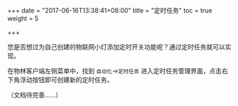 +++
date = "2017-06-16T13:38:41+08:00"
title = "定时任务"
toc = true
weight = 5

+++

您是否想过为自己创建的物联网小灯添加定时开关功能呢？通过定时任务就可以实现。

在物林客户端左侧菜单中，找到 `自动化`->`定时任务` 进入定时任务管理界面，点击右下角浮动按钮即可创建新的定时任务。

（文档待完善……）
